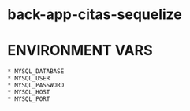 # back-app-citas-sequelize




# ENVIRONMENT VARS

    * MYSQL_DATABASE
    * MYSQL_USER
    * MYSQL_PASSWORD
    * MYSQL_HOST
    * MYSQL_PORT